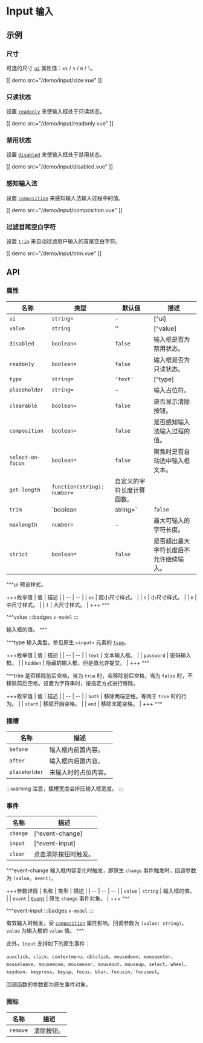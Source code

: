 # Input <small>输入</small>

## 示例

### 尺寸

可选的尺寸 [`ui`](#props-ui) 属性值：`xs` / `s` / `m` / `l`。

[[ demo src="/demo/input/size.vue" ]]

### 只读状态

设置 [`readonly`](#props-readonly) 来使输入框处于只读状态。

[[ demo src="/demo/input/readonly.vue" ]]

### 禁用状态

设置 [`disabled`](#props-disabled) 来使输入框处于禁用状态。

[[ demo src="/demo/input/disabled.vue" ]]

### 感知输入法

设置 [`composition`](#props-composition) 来感知输入法输入过程中的值。

[[ demo src="/demo/input/composition.vue" ]]

### 过滤首尾空白字符

设置 [`trim`](#props-trim) 来自动过滤用户输入的首尾空白字符。

[[ demo src="/demo/input/trim.vue" ]]

## API

### 属性

| 名称 | 类型 | 默认值 | 描述 |
| -- | -- | -- | -- |
| ``ui`` | `string=` | - | [^ui] |
| ``value`` | `string` | '' | [^value] |
| ``disabled`` | `boolean=` | `false` | 输入框是否为禁用状态。 |
| ``readonly`` | `boolean=` | `false` | 输入框是否为只读状态。 |
| ``type`` | `string=` | `'text'` | [^type] |
| ``placeholder`` | `string=` | - | 输入占位符。 |
| ``clearable`` | `boolean=` | `false` | 是否显示清除按钮。 |
| ``composition`` | `boolean=` | `false` | 是否感知输入法输入过程的值。 |
| ``select-on-focus`` | `boolean=` | `false` | 聚焦时是否自动选中输入框文本。 |
| ``get-length`` | `function(string): number=` | 自定义的字符长度计算函数。 |
| ``trim`` | `boolean | string=` | `false` | [^trim] |
| ``maxlength`` | `number=` | - | 最大可输入的字符长度。 |
| ``strict`` | `boolean=` | `false` | 是否超出最大字符长度后不允许继续输入。 |

^^^ui
预设样式。

+++枚举值
| 值 | 描述 |
| -- | -- |
| `xs` | 超小尺寸样式。 |
| `s` | 小尺寸样式。 |
| `m` | 中尺寸样式。 |
| `l` | 大尺寸样式。 |
+++
^^^

^^^value
:::badges
`v-model`
:::

输入框的值。
^^^

^^^type
输入类型。参见原生 `<input>` 元素的 [`type`](https://developer.mozilla.org/zh-CN/docs/Web/HTML/Element/Input#attr-type)。

+++枚举值
| 值 | 描述 |
| -- | -- |
| `text` | 文本输入框。 |
| `password` | 密码输入框。 |
| `hidden` | 隐藏的输入框，但是值允许提交。 |
+++
^^^

^^^trim
是否移除前后空格。当为 `true` 时，会移除前后空格，当为 `false` 时，不移除前后空格。设置为字符串时，按指定方式进行移除。

+++枚举值
| 值 | 描述 |
| -- | -- |
| `both` | 移除两端空格。等同于 `true` 时的行为。 |
| `start` | 移除开始空格。 |
| `end` | 移除末尾空格。 |
+++
^^^

### 插槽

| 名称 | 描述 |
| -- | -- |
| ``before`` | 输入框内前置内容。 |
| ``after`` | 输入框内后置内容。 |
| ``placeholder`` | 未输入时的占位内容。 |

:::warning
注意，插槽宽度会挤压输入框宽度。
:::

### 事件

| 名称 | 描述 |
| -- | -- |
| ``change`` | [^event-change] |
| ``input`` | [^event-input] |
| ``clear`` | 点击清除按钮时触发。 |

^^^event-change
输入框内容变化时触发，即原生 `change` 事件触发时。回调参数为 `(value, event)`。

+++参数详情
| 名称 | 类型 | 描述 |
| -- | -- | -- |
| `value` | `string` | 输入框的值。 |
| `event` | [`Event`](https://developer.mozilla.org/zh-CN/docs/Web/Events/change) | 原生 `change` 事件对象。 |
+++
^^^

^^^event-input
:::badges
`v-model`
:::

有效输入时触发，受 [`composition`](#props-composition) 属性影响。回调参数为 `(value: string)`，`value` 为输入框的 `value` 值。
^^^

此外，`Input` 支持如下的原生事件：

`auxclick`、`click`、`contextmenu`、`dblclick`、`mousedown`、`mouseenter`、`mouseleave`、`mousemove`、`mouseover`、`mouseout`、`mouseup`、`select`、`wheel`、`keydown`、`keypress`、`keyup`、`focus`、`blur`、`focusin`、`focusout`。

回调函数的参数都为原生事件对象。

### 图标

| 名称 | 描述 |
| -- | -- |
| ``remove`` | 清除按钮。 |
